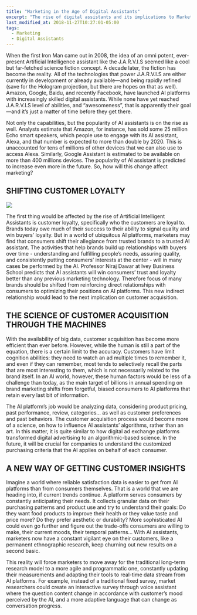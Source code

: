 ```yaml
---
title: "Marketing in the Age of Digital Assistants"
excerpt: "The rise of digital assistants and its implications to Marketing."
last_modified_at: 2018-11-27T10:27:01-05:00
tags: 
  - Marketing
  - Digital Assistants
---
```

When the first Iron Man came out in 2008, the idea of an omni potent, ever-present Artificial Intelligence assistant like the J.A.R.V.I.S seemed like a cool but far-fetched science fiction concept. A decade later, the fiction has become the reality. All of the technologies that power J.A.R.V.I.S are either currently in development or already available—and being rapidly refined (save for the Hologram projection, but there are hopes on that as well). Amazon, Google, Baidu, and recently Facebook, have launched AI platforms with increasingly skilled digital assistants. While none have yet reached J.A.R.V.I.S level of abilities, and “awesomeness”, that is apparently their goal—and it’s just a matter of time before they get there.

Not only the capabilities, but the popularity of AI assistants is on the rise as well. Analysts estimate that Amazon, for instance, has sold some 25 million Echo smart speakers, which people use to engage with its AI assistant, Alexa, and that number is expected to more than double by 2020. This is unaccounted for tens of millions of other devices that we can also use to access Alexa. Similarly, Google Assistant is estimated to be available on more than 400 millions devices. The popularity of AI assistant is predicted to increase even more in the future. So, how will this change affect marketing?
<br>
## SHIFTING CUSTOMER LOYALTY
 
![](https://apexassembly.com/wp-content/uploads/2018/02/AI-human-robot-shaking-hands-How-to-increase-customer-loyalty-with-the-help-of-chatbot-1-e1519331959517.jpg)

The first thing would be affected by the rise of Artificial Intelligent Assistants is customer loyalty, specifically who the customers are loyal to. Brands today owe much of their success to their ability to signal quality and win buyers’ loyalty. But in a world of ubiquitous AI platforms, marketers may find that consumers shift their allegiance from trusted brands to a trusted AI assistant. The activities that help brands build up relationships with buyers over time - understanding and fulfilling people’s needs, assuring quality, and consistently putting consumers’ interests at the center - will in many cases be performed by the AI. Professor Niraj Dawar at Ivey Business School predicts that AI assistants will win consumers’ trust and loyalty better than any previous marketing technology. Therefore focus of many brands should be shifted from reinforcing direct relationships with consumers to optimizing their positions on AI platforms. This new indirect relationship would lead to the next implication on customer acquisition.
<br>
## THE SCIENCE OF CUSTOMER ACQUISITION THROUGH THE MACHINES
 
 With the availability of big data, customer acquisition has become more efficient than ever before. However, while the human is still a part of the equation, there is a certain limit to the accuracy. Customers have limit cognition abilities: they need to watch an ad multiple times to remember it, and even if they can remember, most tends to selectively recall the parts that are most interesting to them, which is not necessarily related to the brand itself. In an AI world, however, these human factors would be less of a challenge than today, as the main target of billions in annual spending on brand marketing shifts from forgetful, biased consumers to AI platforms that retain every last bit of information.
 
The AI platform’s job would be analyzing data, considering product pricing, past performance, review, categories… as well as customer preferences and past behaviors. The customer acquisition process would become more of a science, on how to influence AI assistants’ algorithms, rather than an art. In this matter, it is quite similar to how digital ad exchange platforms transformed digital advertising to an algorithmic-based science. In the future, it will be crucial for companies to understand the customized purchasing criteria that the AI applies on behalf of each consumer.
<br>
## A NEW WAY OF GETTING CUSTOMER INSIGHTS

Imagine a world where reliable satisfaction data is easier to get from AI platforms than from consumers themselves. That is a world that we are heading into, if current trends continue. A platform serves consumers by constantly anticipating their needs. It collects granular data on their purchasing patterns and product use and try to understand their goals: Do they want food products to improve their health or they value taste and price more? Do they prefer aesthetic or durability? More sophisticated AI could even go further and figure out the trade-offs consumers are willing to make, their current moods, their temporal patterns… With AI assistants, marketers now have a constant vigilant eye on their customers, like a permanent ethnographic research, keep churning out new results on a second basic.

This reality will force marketers to move away for the traditional long-term research model to a more agile and programmatic one, constantly updating their measurements and adapting their tools to real-time data stream from AI platforms. For example, instead of a traditional fixed survey, market researchers could create an interactive survey through voice assistant where the question content change in accordance with customer’s mood perceived by the AI, and a more adaptive language that can change as conversation progress.
